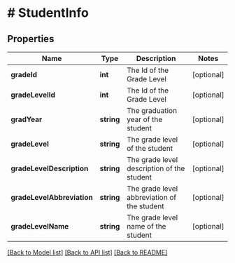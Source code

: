 # # StudentInfo

## Properties

Name | Type | Description | Notes
------------ | ------------- | ------------- | -------------
**gradeId** | **int** | The Id of the Grade Level | [optional]
**gradeLevelId** | **int** | The Id of the Grade Level | [optional]
**gradYear** | **string** | The graduation year of the student | [optional]
**gradeLevel** | **string** | The grade level of the student | [optional]
**gradeLevelDescription** | **string** | The grade level description of the student | [optional]
**gradeLevelAbbreviation** | **string** | The grade level abbreviation of the student | [optional]
**gradeLevelName** | **string** | The grade level name of the student | [optional]

[[Back to Model list]](../../README.md#models) [[Back to API list]](../../README.md#endpoints) [[Back to README]](../../README.md)

